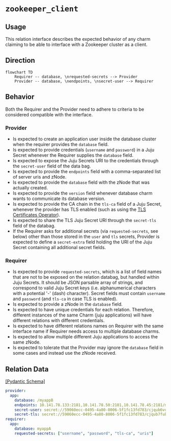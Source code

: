 # `zookeeper_client`

## Usage

This relation interface describes the expected behavior of any charm claiming to be able to interface with a Zookeeper cluster as a client.

## Direction

```mermaid
flowchart TD
    Requirer -- database, \nrequested-secrets --> Provider
    Provider -- database, \nendpoints, \nsecret-user --> Requirer
```

## Behavior

Both the Requirer and the Provider need to adhere to criteria to be considered compatible with the interface.

### Provider

- Is expected to create an application user inside the database cluster when the requirer provides the `database` field.
- Is expected to provide credentials (`username` and `password`) in a Juju Secret whenever the Requirer supplies the `database` field.
- Is expected to expose the Juju Secrets URI to the credentials through the `secret-user` field of the data bag.
- Is expected to provide the `endpoints` field with a comma-separated list of server uris and zNode.
- Is expected to provide the `database` field with the zNode that was actually created.
- Is expected to provide the `version` field whenever database charm wants to communicate its database version.
- Is expected to provide the CA chain in the `tls-ca` field of a Juju Secret, whenever the provider has TLS enabled (such as using the [TLS Certificates Operator](https://github.com/canonical/tls-certificates-operator)).
- Is expected to share the TLS Juju Secret URI through the `secret-tls` field of the databag.
- If the Requirer asks for additional secrets (via `requested-secrets`, see below) other than those stored in the `user` and `tls` secrets, Provider is expected to define a `secret-extra` field holding the URI of the Juju Secret containing all additional secret fields.

### Requirer

- Is expected to provide `requested-secrets`, which is a list of field names that are not to be exposed on the relation databag, but handled within Juju Secrets. It should be JSON parsable array of strings, and correspond to valid Juju Secret keys (i.e. alphanumerical characters with a potential '-' (dash) character). Secret fields must contain `username` and `password` (and `tls-ca` in case TLS is enabled).
- Is expected to provide a zNode in the `database` field.
- Is expected to have unique credentials for each relation. Therefore, different instances of the same Charm (juju applications) will have different relations with different credentials.
- Is expected to have different relations names on Requirer with the same interface name if Requirer needs access to multiple database charms.
- Is expected to allow multiple different Juju applications to access the same zNode.
- Is expected to tolerate that the Provider may ignore the `database` field in some cases and instead use the zNode received.

## Relation Data

[\[Pydantic Schema\]](./schema.py)


```yaml
provider:
  app: 
    database: /myappB
    endpoints: 10.141.78.133:2181,10.141.78.50:2181,10.141.78.45:2181/myappB
    secret-user: secret://59060ecc-0495-4a80-8006-5f1fc13fd783/cjqub6vubg2s77p3nio0
    secret-tls: secret://59060ecc-0495-4a80-8006-5f1fc13fd783/cjqub7fubg2s77p3niog
requirer:
  app: 
    database: myappA
    requested-secrets: ["username", "password", "tls-ca", "uris"]
```
